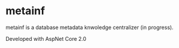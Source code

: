 # metainf
metainf is a database metadata knwoledge centralizer (in progress).

Developed with AspNet Core 2.0
